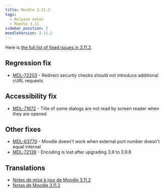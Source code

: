 ```yaml
---
title: Moodle 3.11.2
tags:
  - Release notes
  - Moodle 3.11
sidebar_position: 2
moodleVersion: 3.11.2
---
```

Here is [the full list of fixed issues in 3.11.2](https://tracker.moodle.org/secure/IssueNavigator!executeAdvanced.jspa?jqlQuery=project+%3D+mdl+AND+resolution+%3D+fixed+AND+fixVersion+in+%28%223.11.2%22%29+ORDER+BY+priority+DESC&runQuery=true&clear=true).

## Regression fix

- [MDL-72203](https://tracker.moodle.org/browse/MDL-72203) - Redirect security checks should not introduce additional cURL requests

## Accessibility fix

- [MDL-71672](https://tracker.moodle.org/browse/MDL-71672) - Title of some dialogs are not read by screen reader when they are opened

## Other fixes

- [MDL-63770](https://tracker.moodle.org/browse/MDL-63770) - Moodle doesn't work when external port number doesn't equal internal
- [MDL-72139](https://tracker.moodle.org/browse/MDL-72139) - Encoding is lost after upgrading 3.9 to 3.9.8

## Translations

- [Notes de mise à jour de Moodle 3.11.2](https://docs.moodle.org/fr/Notes_de_mise_à_jour_de_Moodle_3.11.2)
- [Notas de Moodle 3.11.2](https://docs.moodle.org/es/Notas_de_Moodle_3.11.2)
